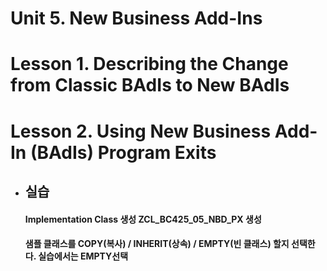 # Unit 5. New Business Add-Ins





# Lesson 1. Describing the Change from Classic BAdIs to New BAdIs













# Lesson 2. Using New Business Add-In (BAdIs) Program Exits





* ## 실습

  

  

  

  

  #### Implementation Class 생성 ZCL_BC425_05_NBD_PX 생성

  #### 샘플 클래스를 COPY(복사) / INHERIT(상속) / EMPTY(빈 클래스) 할지 선택한다. 실습에서는 EMPTY선택

  

  

  

  

  